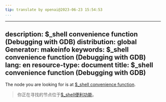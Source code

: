 ```yaml
---
tip: translate by openai@2023-06-23 15:54:53
...
```

---
description: \$_shell convenience function (Debugging with GDB)
distribution: global
Generator: makeinfo
keywords: \$_shell convenience function (Debugging with GDB)
lang: en
resource-type: document
title: \$_shell convenience function (Debugging with GDB)
---

The node you are looking for is at [\$_shell convenience function](Convenience-Funs.html#g_t_0024_005fshell-convenience-function).

> 你正在寻找的节点位于[\$_shell便利功能](Convenience-Funs.html#g_t_0024_005fshell-convenience-function)。
